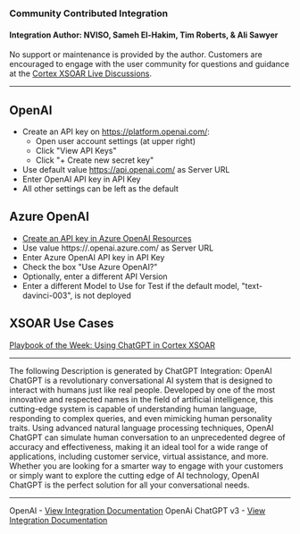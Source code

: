 ### Community Contributed Integration
 #### Integration Author: NVISO, Sameh El-Hakim, Tim Roberts, & Ali Sawyer
 No support or maintenance is provided by the author. Customers are encouraged to engage with the user community for questions and guidance at the [Cortex XSOAR Live Discussions](https://live.paloaltonetworks.com/t5/cortex-xsoar-discussions/bd-p/Cortex_XSOAR_Discussions).
***

## OpenAI
- Create an API key on https://platform.openai.com/: 
  - Open user account settings (at upper right)
  - Click "View API Keys"
  - Click "+ Create new secret key"
- Use default value https://api.openai.com/ as Server URL
- Enter OpenAI API key in API Key
- All other settings can be left as the default

## Azure OpenAI
- [Create an API key in Azure OpenAI Resources](https://learn.microsoft.com/en-us/azure/cognitive-services/openai/quickstart?tabs=command-line&pivots=rest-api)
- Use value https://<your-resource-name>.openai.azure.com/ as Server URL
- Enter Azure OpenAI API key in API Key
- Check the box "Use Azure OpenAI?"
- Optionally, enter a different API Version
- Enter a different Model to Use for Test if the default model, "text-davinci-003", is not deployed

## XSOAR Use Cases
[Playbook of the Week: Using ChatGPT in Cortex XSOAR](https://www.paloaltonetworks.com/blog/security-operations/using-chatgpt-in-cortex-xsoar/)

---
The following Description is generated by ChatGPT Integration:
OpenAI ChatGPT is a revolutionary conversational AI system that is designed to interact with humans just like real people. Developed by one of the most innovative and respected names in the field of artificial intelligence, this cutting-edge system is capable of understanding human language, responding to complex queries, and even mimicking human personality traits. Using advanced natural language processing techniques, OpenAI ChatGPT can simulate human conversation to an unprecedented degree of accuracy and effectiveness, making it an ideal tool for a wide range of applications, including customer service, virtual assistance, and more. Whether you are looking for a smarter way to engage with your customers or simply want to explore the cutting edge of AI technology, OpenAI ChatGPT is the perfect solution for all your conversational needs.

---
OpenAI - [View Integration Documentation](https://xsoar.pan.dev/docs/reference/integrations/open-ai)
OpenAi ChatGPT v3 - [View Integration Documentation](https://xsoar.pan.dev/docs/reference/integrations/open-ai-chat-gpt-v3)